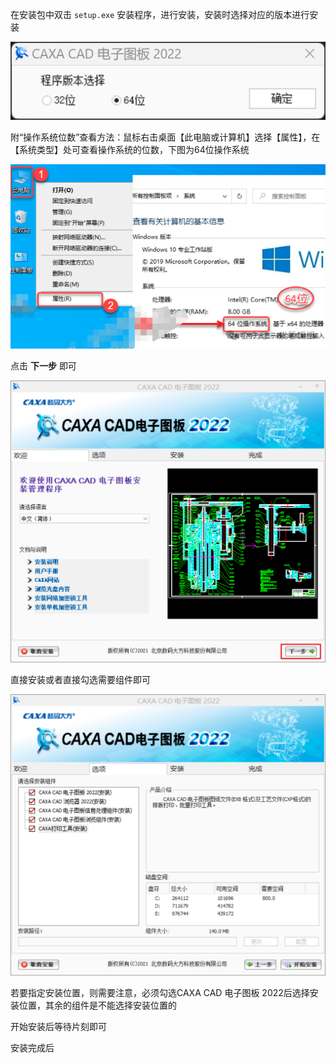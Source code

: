 在安装包中双击 `setup.exe` 安装程序，进行安装，安装时选择对应的版本进行安装

![](assets/Pasted%20image%2020250224145244.png)

附“操作系统位数”查看方法：鼠标右击桌面【此电脑或计算机】选择【属性】，在【系统类型】处可查看操作系统的位数，下图为64位操作系统

![图片](assets/6ce879860ba2f88bf32c0cb44f3ed970.png)

点击 **下一步** 即可

![](assets/Pasted%20image%2020250224145337.png)

直接安装或者直接勾选需要组件即可

![](assets/Pasted%20image%2020250224145445.png)

若要指定安装位置，则需要注意，必须勾选CAXA CAD 电子图板 2022后选择安装位置，其余的组件是不能选择安装位置的

开始安装后等待片刻即可

安装完成后


